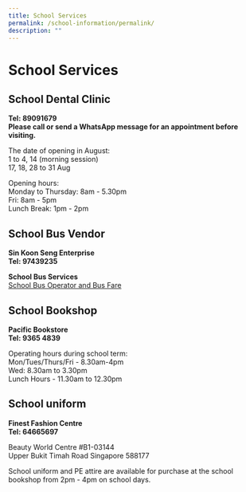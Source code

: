 ```yaml
---
title: School Services
permalink: /school-information/permalink/
description: ""
---
```

# School Services


## School Dental Clinic


**Tel: 89091679**<br>
**Please call or send a WhatsApp message for an appointment before visiting.**

  

The date of opening in August:<br>
1 to 4, 14 (morning session) <br>
17, 18, 28 to 31 Aug

Opening hours:<br>
Monday to Thursday: 8am - 5.30pm<br>
Fri: 8am - 5pm<br>
Lunch Break: 1pm - 2pm&nbsp;

## School Bus Vendor


**Sin Koon Seng Enterprise**<br>
**Tel: 97439235**


**School Bus Services**<br>
[School Bus Operator and Bus Fare](/files/School%20Information/School%20Services/2023%20school%20bus%20fare.pdf)

## School Bookshop


**Pacific Bookstore**<br>
**Tel: 9365 4839**

  

Operating hours during school term:<br>
Mon/Tues/Thurs/Fri - 8.30am-4pm <br>
Wed: 8.30am to 3.30pm <br>
Lunch Hours - 11.30am to 12.30pm

## School uniform

**Finest Fashion Centre**<br>
**Tel: 64665697**

  

Beauty World Centre #B1-03144&nbsp;<br>
Upper Bukit Timah Road Singapore 588177

  

School uniform and PE attire are available for purchase at the school bookshop from 2pm - 4pm on school days.